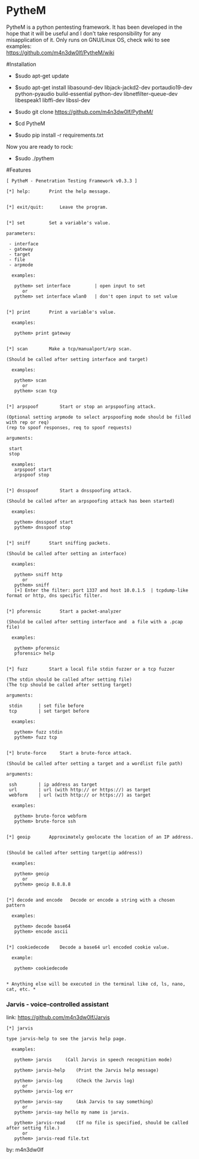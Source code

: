 # PytheM

PytheM is a python pentesting framework. It has been developed in the hope that it will be useful and I don't take responsibility for any misapplication of it. Only runs on GNU/Linux OS, check wiki to see examples:<br/> https://github.com/m4n3dw0lf/PytheM/wiki<br/> 

#Installation

- $sudo apt-get update

- $sudo apt-get install libasound-dev libjack-jackd2-dev portaudio19-dev python-pyaudio build-essential python-dev libnetfilter-queue-dev libespeak1 libffi-dev libssl-dev

- $sudo git clone https://github.com/m4n3dw0lf/PytheM/

- $cd PytheM

- $sudo pip install -r requirements.txt 

Now you are ready to rock:<br /> 
- $sudo ./pythem

#Features
```
[ PytheM - Penetration Testing Framework v0.3.3 ]

[*] help:		Print the help message.


[*] exit/quit:		Leave the program.


[*] set			Set a variable's value.

parameters:

 - interface
 - gateway
 - target
 - file
 - arpmode

  examples:

   pythem> set interface         | open input to set
	  or
   pythem> set interface wlan0   | don't open input to set value


[*] print		Print a variable's value.

  examples:

   pythem> print gateway


[*] scan		Make a tcp/manualport/arp scan.

(Should be called after setting interface and target)

  examples:

   pythem> scan
	  or
   pythem> scan tcp


[*] arpspoof		Start or stop an arpspoofing attack.

(Optional setting arpmode to select arpspoofing mode should be filled with rep or req) 
(rep to spoof responses, req to spoof requests)

arguments:

 start
 stop

  examples:
   arpspoof start
   arpspoof stop


[*] dnsspoof		Start a dnsspoofing attack.

(Should be called after an arpspoofing attack has been started)

  examples:

   pythem> dnsspoof start
   pythem> dnsspoof stop


[*] sniff		Start sniffing packets.

(Should be called after setting an interface)

  examples:

   pythem> sniff http
	  or
   pythem> sniff
   [+] Enter the filter: port 1337 and host 10.0.1.5  | tcpdump-like format or http, dns specific filter.


[*] pforensic		Start a packet-analyzer

(Should be called after setting interface and  a file with a .pcap file)

  examples:

   pythem> pforensic
   pforensic> help


[*] fuzz		Start a local file stdin fuzzer or a tcp fuzzer

(The stdin should be called after setting file)
(The tcp should be called after setting target)

arguments:

 stdin		| set file before
 tcp		| set target before

  examples:

   pythem> fuzz stdin
   pythem> fuzz tcp


[*] brute-force		Start a brute-force attack.

(Should be called after setting a target and a wordlist file path)

arguments:

 ssh		| ip address as target
 url		| url (with http:// or https://) as target
 webform	| url (with http:// or https://) as target

  examples:

   pythem> brute-force webform
   pythem> brute-force ssh


[*] geoip		Approximately geolocate the location of an IP address.


(Should be called after setting target(ip address))

  examples:

   pythem> geoip
	  or
   pythem> geoip 8.8.8.8


[*] decode and encode	Decode or encode a string with a chosen pattern

  examples:

   pythem> decode base64
   pythem> encode ascii


[*] cookiedecode	Decode a base64 url encoded cookie value.

  example:

   pythem> cookiedecode


* Anything else will be executed in the terminal like cd, ls, nano, cat, etc. *
```
### Jarvis - voice-controlled assistant
link: https://github.com/m4n3dw0lf/Jarvis
```
[*] jarvis

type jarvis-help to see the jarvis help page.

  examples:

   pythem> jarvis	  (Call Jarvis in speech recognition mode)

   pythem> jarvis-help    (Print the Jarvis help message)

   pythem> jarvis-log     (Check the Jarvis log)
	  or
   pythem> jarvis-log err

   pythem> jarvis-say     (Ask Jarvis to say something)
	  or
   pythem> jarvis-say hello my name is jarvis.

   pythem> jarvis-read 	  (If no file is specified, should be called after setting file.)
   	  or
   pythem> jarvis-read file.txt

```
by: m4n3dw0lf<br/>
